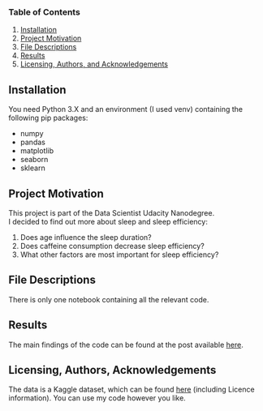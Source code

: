 ### Table of Contents

1. [Installation](#installation)
2. [Project Motivation](#motivation)
3. [File Descriptions](#files)
4. [Results](#results)
5. [Licensing, Authors, and Acknowledgements](#licensing)

## Installation <a name="installation"></a>

You need Python 3.X and an environment (I used venv) containing the following pip packages:

- numpy
- pandas
- matplotlib
- seaborn
- sklearn

## Project Motivation<a name="motivation"></a>

This project is part of the Data Scientist Udacity Nanodegree.  
I decided to find out more about sleep and sleep efficiency:

1. Does age influence the sleep duration?
2. Does caffeine consumption decrease sleep efficiency?
3. What other factors are most important for sleep efficiency?

## File Descriptions <a name="files"></a>

There is only one notebook containing all the relevant code.

## Results<a name="results"></a>

The main findings of the code can be found at the post
available [here](http://schumacher.pythonanywhere.com/udacity/blog).

## Licensing, Authors, Acknowledgements<a name="licensing"></a>

The data is a Kaggle dataset, which can be
found [here](https://www.kaggle.com/datasets/equilibriumm/sleep-efficiency/) (including Licence information).
You can use my code however you like.